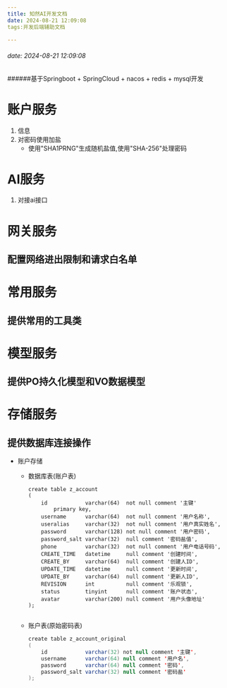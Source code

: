 ```yaml
---
title: 知然AI开发文档
date: 2024-08-21 12:09:08
tags:开发后端辅助文档

---
```


###### date: 2024-08-21 12:09:08
######基于Springboot + SpringCloud + nacos + redis + mysql开发

<!-- more -->

# 账户服务

1. 信息
2. 对密码使用加盐
   - 使用"SHA1PRNG"生成随机盐值,使用"SHA-256"处理密码

# AI服务

1. 对接ai接口

# 网关服务

## 配置网络进出限制和请求白名单

# 常用服务

## 提供常用的工具类

# 模型服务

## 提供PO持久化模型和VO数据模型

# 存储服务

## 提供数据库连接操作

- 账户存储

  - 数据库表(账户表)

    ```my
    create table z_account
    (
        id            varchar(64)  not null comment '主键'
            primary key,
        username      varchar(64)  not null comment '用户名称',
        useralias     varchar(32)  not null comment '用户真实姓名',
        password      varchar(128) not null comment '用户密码',
        password_salt varchar(32)  null comment '密码盐值',
        phone         varchar(32)  not null comment '用户电话号码',
        CREATE_TIME   datetime     null comment '创建时间',
        CREATE_BY     varchar(64)  null comment '创建人ID',
        UPDATE_TIME   datetime     null comment '更新时间',
        UPDATE_BY     varchar(64)  null comment '更新人ID',
        REVISION      int          null comment '乐观锁',
        status        tinyint      null comment '账户状态',
        avatar        varchar(200) null comment '用户头像地址'
    );
    
    
    ```

  - 账户表(原始密码表)

    ```java
    create table z_account_original
    (
        id            varchar(32) not null comment '主键',
        username      varchar(64) null comment '用户名',
        password      varchar(64) null comment '密码',
        password_salt varchar(32) null comment '密码盐'
    );
    
    
    ```

    



